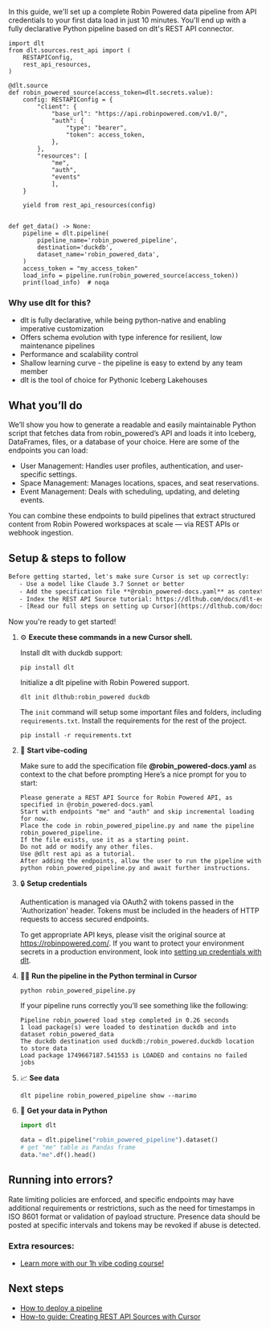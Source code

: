 In this guide, we'll set up a complete Robin Powered data pipeline from API credentials to your first data load in just 10 minutes. You'll end up with a fully declarative Python pipeline based on dlt's REST API connector.

```python-outcome
import dlt
from dlt.sources.rest_api import (
    RESTAPIConfig,
    rest_api_resources,
)

@dlt.source
def robin_powered_source(access_token=dlt.secrets.value):
    config: RESTAPIConfig = {
        "client": {
            "base_url": "https://api.robinpowered.com/v1.0/",
            "auth": {
                "type": "bearer",
                "token": access_token,
            },
        },
        "resources": [
            "me",
            "auth",
            "events"
            ],
    }

    yield from rest_api_resources(config)


def get_data() -> None:
    pipeline = dlt.pipeline(
        pipeline_name='robin_powered_pipeline',
        destination='duckdb',
        dataset_name='robin_powered_data', 
    )
    access_token = "my_access_token"
    load_info = pipeline.run(robin_powered_source(access_token))
    print(load_info)  # noqa
```

### Why use dlt for this?

- dlt is fully declarative, while being python-native and enabling imperative customization
- Offers schema evolution with type inference for resilient, low maintenance pipelines
- Performance and scalability control
- Shallow learning curve - the pipeline is easy to extend by any team member
- dlt is the tool of choice for Pythonic Iceberg Lakehouses

## What you’ll do

We’ll show you how to generate a readable and easily maintainable Python script that fetches data from robin_powered’s API and loads it into Iceberg, DataFrames, files, or a database of your choice. Here are some of the endpoints you can load:

- User Management: Handles user profiles, authentication, and user-specific settings.
- Space Management: Manages locations, spaces, and seat reservations.
- Event Management: Deals with scheduling, updating, and deleting events.

You can combine these endpoints to build pipelines that extract structured content from Robin Powered workspaces at scale — via REST APIs or webhook ingestion.

## Setup & steps to follow

```default
Before getting started, let's make sure Cursor is set up correctly:
   - Use a model like Claude 3.7 Sonnet or better
   - Add the specification file **@robin_powered-docs.yaml** as context
   - Index the REST API Source tutorial: https://dlthub.com/docs/dlt-ecosystem/verified-sources/rest_api/ and add it to context as **@dlt rest api**
   - [Read our full steps on setting up Cursor](https://dlthub.com/docs/dlt-ecosystem/llm-tooling/cursor-restapi#23-configuring-cursor-with-documentation)
```

Now you're ready to get started! 

1. ⚙️ **Execute these commands in a new Cursor shell.**
    
    Install dlt with duckdb support:
    ```shell
    pip install dlt
    ```

    Initialize a dlt pipeline with Robin Powered support.
    ```shell
    dlt init dlthub:robin_powered duckdb
    ```

    The `init` command will setup some important files and folders, including `requirements.txt`. Install the requirements for the rest of the project.
    ```shell
    pip install -r requirements.txt
    ```
    
2. 🤠 **Start vibe-coding**
    
    Make sure to add the specification file **@robin_powered-docs.yaml** as context to the chat before prompting
    Here’s a nice prompt for you to start: 
    
    ```prompt
    Please generate a REST API Source for Robin Powered API, as specified in @robin_powered-docs.yaml 
    Start with endpoints "me" and "auth" and skip incremental loading for now. 
    Place the code in robin_powered_pipeline.py and name the pipeline robin_powered_pipeline. 
    If the file exists, use it as a starting point. 
    Do not add or modify any other files. 
    Use @dlt rest api as a tutorial. 
    After adding the endpoints, allow the user to run the pipeline with python robin_powered_pipeline.py and await further instructions.
    ```

    
3. 🔒 **Setup credentials** 
    
    Authentication is managed via OAuth2 with tokens passed in the 'Authorization' header. Tokens must be included in the headers of HTTP requests to access secured endpoints.
    
    To get appropriate API keys, please visit the original source at https://robinpowered.com/.
    If you want to protect your environment secrets in a production environment, look into [setting up credentials with dlt](https://dlthub.com/docs/walkthroughs/add_credentials).
    
4. 🏃‍♀️ **Run the pipeline in the Python terminal in Cursor**
    
    ```shell
    python robin_powered_pipeline.py
    ```
    
    If your pipeline runs correctly you’ll see something like the following:
    
    ```shell
    Pipeline robin_powered load step completed in 0.26 seconds
    1 load package(s) were loaded to destination duckdb and into dataset robin_powered_data
    The duckdb destination used duckdb:/robin_powered.duckdb location to store data
    Load package 1749667187.541553 is LOADED and contains no failed jobs
    ```
    
5. 📈 **See data**
    
    ```shell
    dlt pipeline robin_powered_pipeline show --marimo
    ```
    
6. 🐍 **Get your data in Python**
    
    ```python
    import dlt

   data = dlt.pipeline("robin_powered_pipeline").dataset()
   # get "me" table as Pandas frame
   data."me".df().head()
    ```

## Running into errors?

Rate limiting policies are enforced, and specific endpoints may have additional requirements or restrictions, such as the need for timestamps in ISO 8601 format or validation of payload structure. Presence data should be posted at specific intervals and tokens may be revoked if abuse is detected.

### Extra resources:

- [Learn more with our 1h vibe coding course!](https://www.youtube.com/watch?v=GGid70rnJuM)

## Next steps

- [How to deploy a pipeline](https://dlthub.com/docs/walkthroughs/deploy-a-pipeline)
- [How-to guide: Creating REST API Sources with Cursor](https://dlthub.com/docs/dlt-ecosystem/llm-tooling/cursor-restapi)